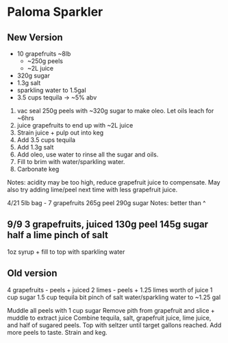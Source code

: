 # Paloma Sparkler
## New Version
- 10 grapefruits ~8lb
  - ~250g peels
  - ~2L juice
- 320g sugar
- 1.3g salt
- sparkling water to 1.5gal
- 3.5 cups tequila -> ~5% abv

1. vac seal 250g peels with ~320g sugar to make oleo. Let oils leach for ~6hrs
2. juice grapefruits to end up with ~2L juice
3. Strain juice + pulp out into keg
4. Add 3.5 cups tequila
5. Add 1.3g salt
6. Add oleo, use water to rinse all the sugar and oils.
7. Fill to brim with water/sparkling water.
8. Carbonate keg

Notes: acidity may be too high, reduce grapefruit juice to compensate. May also try adding lime/peel next time with less grapefruit juice.

4/21
5lb bag - 7 grapefruits
265g peel
290g sugar
Notes: better than ^

9/9
3 grapefruits, juiced
130g peel
145g sugar
half a lime
pinch of salt
--
1oz syrup + fill to top with sparkling water



## Old version
4 grapefruits - peels + juiced
2 limes - peels + 1.25 limes worth of juice
1 cup sugar
1.5 cup tequila
bit pinch of salt
water/sparkling water to ~1.25 gal

Muddle all peels with 1 cup sugar
Remove pith from grapefruit and slice + muddle to extract juice
Combine tequila, salt, grapefruit juice, lime juice, and half of sugared peels.
Top with seltzer until target gallons reached. Add more peels to taste.
Strain and keg.

